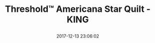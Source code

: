 ---
title: > #shorten me
  Threshold™ Americana Star Quilt - KING
name: >
  Threshold™ Americana Star Quilt - KING
date: "2017-12-13 23:06:02"
buy_now: "https://www.amazon.com/ThresholdTM-Americana-Star-Quilt-KING/dp/B011B2HH8S?SubscriptionId=AKIAIA5RBQIWQVTCUEUQ&tag=coldcutdeals-20&linkCode=xm2&camp=2025&creative=165953&creativeASIN=B011B2HH8S"
description_markdown: >-

  - 1 Quilt

  - size 104X92

  - 100% cotton


tweet_id_str: "941081807809843200"
price: "$88.99"
list_price: ""
deal_price: ""
you_save: ""
asin: "B011B2HH8S"
image: "https://images-na.ssl-images-amazon.com/images/I/51a8yHlGB-L.jpg"
---